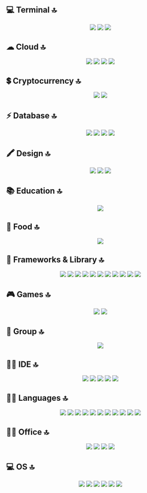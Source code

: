 
## 💻 Terminal 🔝
<p align="center">
 <img src= "https://img.shields.io/badge/GIT-E44C30?style=for-the-badge&logo=git&logoColor=white" >
 <img src= "https://img.shields.io/badge/powershell-5391FE?style=for-the-badge&logo=powershell&logoColor=white" >
<img src= "https://img.shields.io/badge/windows%20terminal-4D4D4D?style=for-the-badge&logo=windows%20terminal&logoColor=white" >
</p>

## ☁ Cloud 🔝
<p align="center">
 <img src= "https://img.shields.io/badge/Amazon_AWS-FF9900?style=for-the-badge&logo=amazonaws&logoColor=white">
<img src= "https://img.shields.io/badge/Google_Cloud-4285F4?style=for-the-badge&logo=google-cloud&logoColor=white">
<img src= "https://img.shields.io/badge/microsoft%20azure-0089D6?style=for-the-badge&logo=microsoft-azure&logoColor=white">
<img src= "https://img.shields.io/badge/Heroku-430098?style=for-the-badge&logo=heroku&logoColor=white"> 
</p>

## 💲 Cryptocurrency 🔝
<p align="center">
<img src= "https://img.shields.io/badge/Bitcoin-000000?style=for-the-badge&logo=bitcoin&logoColor=white">
<img src= "https://img.shields.io/badge/Ethereum-3C3C3D?style=for-the-badge&logo=Ethereum&logoColor=white">
</p>

## ⚡ Database 🔝
<p align="center">
<img src= "https://img.shields.io/badge/MongoDB-4EA94B?style=for-the-badge&logo=mongodb&logoColor=white">
<img src= "https://img.shields.io/badge/MySQL-005C84?style=for-the-badge&logo=mysql&logoColor=white">
<img src= "https://img.shields.io/badge/SQLite-07405E?style=for-the-badge&logo=sqlite&logoColor=white">
<img src= "https://img.shields.io/badge/Supabase-181818?style=for-the-badge&logo=supabase&logoColor=white">
</p>

##  🖍 Design 🔝
<p align="center">
<img src= "https://img.shields.io/badge/Adobe%20Photoshop-31A8FF?style=for-the-badge&logo=Adobe%20Photoshop&logoColor=black">
<img src= "https://img.shields.io/badge/blender-%23F5792A.svg?style=for-the-badge&logo=blender&logoColor=white">
<img src= "https://img.shields.io/badge/Adobe%20after%20affects-CF96FD?style=for-the-badge&logo=Adobe%20after%20effects&logoColor=393665">
</p>

## 📚 Education 🔝
<p align="center">
 <img src= "https://img.shields.io/badge/Udemy-EC5252?style=for-the-badge&logo=Udemy&logoColor=white">
</p>

## 🍔 Food 🔝
<p align="center">
<img src= "https://img.shields.io/badge/KFC-F40027?style=for-the-badge&logo=kfc&logoColor=white">
</p>

## 🚀 Frameworks & Library 🔝
<p align="center">
<img src= "https://img.shields.io/badge/.NET-512BD4?style=for-the-badge&logo=dotnet&logoColor=white">
<img src= "https://img.shields.io/badge/Bootstrap-563D7C?style=for-the-badge&logo=bootstrap&logoColor=white">
<img src= "https://img.shields.io/badge/Electron-2B2E3A?style=for-the-badge&logo=electron&logoColor=9FEAF9">
<img src= "https://img.shields.io/badge/Elixir-4B275F?style=for-the-badge&logo=elixir&logoColor=white">
<img src= "https://img.shields.io/badge/Express.js-000000?style=for-the-badge&logo=express&logoColor=white">
<img src= "https://img.shields.io/badge/Microsoft-666666?style=for-the-badge&logo=microsoft&logoColor=white">
<img src= "https://img.shields.io/badge/Node.js-339933?style=for-the-badge&logo=nodedotjs&logoColor=white">
<img src= "https://img.shields.io/badge/npm-CB3837?style=for-the-badge&logo=npm&logoColor=white">
<img src= "https://img.shields.io/badge/React-20232A?style=for-the-badge&logo=react&logoColor=61DAFB">
<img src= "https://img.shields.io/badge/Rust-000000?style=for-the-badge&logo=rust&logoColor=white">
<img src= "https://img.shields.io/badge/Vue.js-35495E?style=for-the-badge&logo=vuedotjs&logoColor=4FC08D">
</p>

## 🎮 Games 🔝
<p align="center">
<img src= "https://img.shields.io/badge/Riot_Games-D32936?style=for-the-badge&logo=riot-games&logoColor=white">
<img src= "https://img.shields.io/badge/Steam-000000?style=for-the-badge&logo=steam&logoColor=white"> 
</p>

## 🤜 Group 🔝
<p align="center">
<img src= "https://img.shields.io/badge/Discord-5865F2?style=for-the-badge&logo=discord&logoColor=white">
</p>

## 👩‍💻 IDE 🔝
<p align="center">
<img src= "https://img.shields.io/badge/Notepad++-90E59A.svg?style=for-the-badge&logo=notepad%2B%2B&logoColor=black">
<img src= "https://img.shields.io/badge/VSCode-0078D4?style=for-the-badge&logo=visual%20studio%20code&logoColor=white">
<img src= "https://img.shields.io/badge/Visual_Studio-5C2D91?style=for-the-badge&logo=visual%20studio&logoColor=white">
<img src= "https://img.shields.io/badge/Visual_Studio_Code-0078D4?style=for-the-badge&logo=visual%20studio%20code&logoColor=white">
<img src= "https://img.shields.io/badge/WebStorm-000000?style=for-the-badge&logo=WebStorm&logoColor=white">
</p>

## 👩‍💻 Languages 🔝
<p align="center">
<img src= "https://img.shields.io/badge/C-00599C?style=for-the-badge&logo=c&logoColor=white">
<img src= "https://img.shields.io/badge/C%23-239120?style=for-the-badge&logo=c-sharp&logoColor=white">
<img src= "https://img.shields.io/badge/C%2B%2B-00599C?style=for-the-badge&logo=c%2B%2B&logoColor=white">
<img src= "https://img.shields.io/badge/CSS3-1572B6?style=for-the-badge&logo=css3&logoColor=white">
<img src= "https://img.shields.io/badge/HTML5-E34F26?style=for-the-badge&logo=html5&logoColor=white">
<img src= "https://img.shields.io/badge/JavaScript-323330?style=for-the-badge&logo=javascript&logoColor=F7DF1E">
<img src= "https://img.shields.io/badge/Lua-2C2D72?style=for-the-badge&logo=lua&logoColor=white">
<img src= "https://img.shields.io/badge/PHP-777BB4?style=for-the-badge&logo=php&logoColor=white">
<img src= "https://img.shields.io/badge/Python-FFD43B?style=for-the-badge&logo=python&logoColor=blue">
<img src= "https://img.shields.io/badge/Rust-black?style=for-the-badge&logo=rust&logoColor=#E57324">
<img src= "https://img.shields.io/badge/TypeScript-007ACC?style=for-the-badge&logo=typescript&logoColor=white">
</p>

## 👨‍💻 Office 🔝
<p align="center">
<img src= "https://img.shields.io/badge/Microsoft_Excel-217346?style=for-the-badge&logo=microsoft-excel&logoColor=white">
<img src= "https://img.shields.io/badge/Microsoft_Office-D83B01?style=for-the-badge&logo=microsoft-office&logoColor=white">
<img src= "https://img.shields.io/badge/Microsoft_PowerPoint-B7472A?style=for-the-badge&logo=microsoft-powerpoint&logoColor=white">
<img src= "https://img.shields.io/badge/Microsoft_Word-2B579A?style=for-the-badge&logo=microsoft-word&logoColor=white">
</p>

## 💻 OS 🔝
<p align="center">
<img src= "https://img.shields.io/badge/iOS-000000?style=for-the-badge&logo=ios&logoColor=white">
<img src= "https://img.shields.io/badge/Kali_Linux-557C94?style=for-the-badge&logo=kali-linux&logoColor=white">
<img src= "https://img.shields.io/badge/Linux-FCC624?style=for-the-badge&logo=linux&logoColor=black">
<img src= "https://img.shields.io/badge/mac%20os-000000?style=for-the-badge&logo=apple&logoColor=white">
<img src= "https://img.shields.io/badge/Ubuntu-E95420?style=for-the-badge&logo=ubuntu&logoColor=white">
<img src= "https://img.shields.io/badge/Windows-0078D6?style=for-the-badge&logo=windows&logoColor=white">
</p>
 
